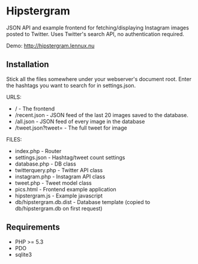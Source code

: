 Hipstergram
===========

JSON API and example frontend for fetching/displaying Instagram images posted to Twitter. Uses Twitter's search API, no authentication required.

Demo: http://hipstergram.lennux.nu

Installation
------------
Stick all the files somewhere under your webserver's document root. Enter the hashtags you want to search for in settings.json.

URLS:
+ / - The frontend
+ /recent.json - JSON feed of the last 20 images saved to the database.
+ /all.json - JSON feed of every image in the database
+ /tweet.json?tweet=<id> - The full tweet for image <id>

FILES:
+ index.php - Router
+ settings.json - Hashtag/tweet count settings
+ database.php - DB class
+ twitterquery.php - Twitter API class
+ instagram.php - Instagram API class
+ tweet.php - Tweet model class
+ pics.html - Frontend example application
+ hipstergram.js - Example javascript
+ db/hipstergram.db.dist - Database template (copied to db/hipstergram.db on first request)

Requirements
------------
+ PHP >= 5.3
+ PDO
+ sqlite3
